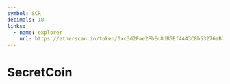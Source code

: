 ```yaml
---
symbol: SCR
decimals: 18
links:
  - name: explorer
    url: https://etherscan.io/token/0xc3d2Fae2FbEc8dB5Ef4A43C8b53276aB21Bc1ce2
---
```


# SecretCoin
